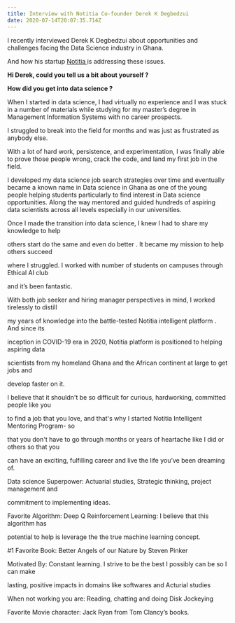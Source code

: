 ```yaml
---
title: Interview with Notitia Co-founder Derek K Degbedzui
date: 2020-07-14T20:07:35.714Z
---
```

I recently interviewed Derek K Degbedzui about opportunities and challenges facing the Data Science industry in Ghana.

And how his startup [Notitia ](https://notitia.site/)is addressing these issues.

**Hi Derek, could you tell us a bit about yourself ?**

**How did you get into data science ?**

When I started in data science, I had virtually no experience and I was stuck in a number of materials while studying for my master’s degree in Management Information Systems with no career prospects.

I struggled to break into the field for months and was just as frustrated as anybody else.

With a lot of hard work, persistence, and experimentation, I was finally able to prove those people wrong, crack the code, and land my first job in the field.

I developed my data science job search strategies over time and eventually became a known name in Data science in Ghana as one of the young people helping students particularly to find interest in Data science opportunities. Along the way mentored and guided hundreds of aspiring data scientists across all levels especially in our universities.

Once I made the transition into data science, I knew I had to share my knowledge to help

others start do the same and even do better . It became my mission to help others succeed

where I struggled. I worked with number of students on campuses through Ethical AI club

and it’s been fantastic.

With both job seeker and hiring manager perspectives in mind, I worked tirelessly to distill

my years of knowledge into the battle-tested Notitia intelligent platform . And since its

inception in COVID-19 era in 2020, Notitia platform is positioned to helping aspiring data

scientists from my homeland Ghana and the African continent at large to get jobs and

develop faster on it.

I believe that it shouldn't be so difficult for curious, hardworking, committed people like you

to find a job that you love, and that's why I started Notitia Intelligent Mentoring Program- so

that you don't have to go through months or years of heartache like I did or others so that you

can have an exciting, fulfilling career and live the life you’ve been dreaming of.

Data science Superpower: Actuarial studies, Strategic thinking, project management and

commitment to implementing ideas.

Favorite Algorithm: Deep Q Reinforcement Learning: I believe that this algorithm has

potential to help is leverage the the true machine learning concept.

\#1 Favorite Book: Better Angels of our Nature by Steven Pinker

Motivated By: Constant learning. I strive to be the best I possibly can be so I can make

lasting, positive impacts in domains like softwares and Acturial studies

When not working you are: Reading, chatting and doing Disk Jockeying

Favorite Movie character: Jack Ryan from Tom Clancy’s books.